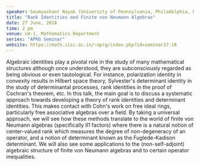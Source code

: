 ```yaml
---
speaker: Soumyashant Nayak (University of Pennsylvania, Philadelphia, USA)
title: "Rank Identities and Finite von Neumann Algebras"
date: 27 June, 2018
time: 2 pm
venue: LH-1, Mathematics Department
series: "APRG Seminar"
website: https://math.iisc.ac.in/~aprg/index.php?id=seminar17-18
---
```


Algebraic identities play a pivotal role in the study of many mathematical structures although once understood, they are subconsciously regarded as being obvious or even tautological. For instance, polarization identity in convexity results in Hilbert space theory, Sylvester's determinant identity in the study of determinantal processes, rank identities in the proof of Cochran's theorem, etc. In this talk, the main goal is to discuss a systematic approach towards developing a theory of rank identities and determinant identities. This makes contact with Cohn's work on free ideal rings, particularly free associative algebras over a field. By taking a universal approach, we will see how these methods translate to the world of finite von Neumann algebras (specifically II1 factors) where there is a natural notion of center-valued rank which measures the degree of non-degeneracy of an operator, and a notion of determinant known as the Fuglede-Kadison determinant. We will also see some applications to the (non-self-adjoint) algebraic structure of finite von Neumann algebras and to certain operator inequalities.

